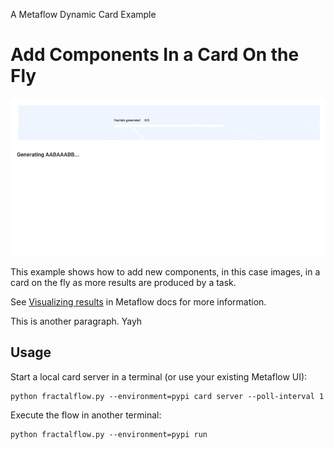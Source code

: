 
A Metaflow Dynamic Card Example
# Add Components In a Card On the Fly

![](../images/rtcard-fractal.gif)

This example shows how to add new components, in this case images, in a card
on the fly as more results are produced by a task.

See [Visualizing results](https://docs.metaflow.org/metaflow/visualizing-results) in Metaflow docs for more information.

This is another paragraph. Yayh

## Usage

Start a local card server in a terminal (or use your existing Metaflow UI):
```
python fractalflow.py --environment=pypi card server --poll-interval 1
```
Execute the flow in another terminal:
```
python fractalflow.py --environment=pypi run
```

